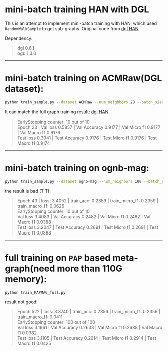 # mini-batch training HAN with DGL
This is an attempt to implement mini-batch training with HAN, which used `RandomWalkSample` to get sub-graphs.
Original code from [dgl HAN](github.com/dmlc/dgl/tree/master/examples/pytorch/han)

Dependency:
> dgl 0.6.1  
  ogb 1.3.0
----------------

# mini-batch training on ACMRaw(DGL dataset):
```bash
python train_sample.py --dataset ACMRaw --num_neighbors 20 --batch_size 32 --hidden_units 8
```

It can match the full graph training result: [dgl HAN](github.com/dmlc/dgl/tree/master/examples/pytorch/han)
>EarlyStopping counter: 10 out of 10  
Epoch 23 | Val loss 0.5857 | Val Accuracy 0.9177 | Val Micro f1 0.9177 | Val Macro f1 0.9176  
Test loss 0.3041 | Test Accuracy 0.9176 | Test Micro f1 0.9176 | Test Macro f1 0.9174

----------------
# mini-batch training on ognb-mag:
```bash
python train_sample.py --dataset ognb-mag --num_neighbors 100 --batch_size 1024 --hidden_units 512
```
the result is bad (T T):
>Epoch 43 | loss: 3.4052 | train_acc: 0.2359 | train_micro_f1: 0.2359 | train_macro_f1: 0.0625  
EarlyStopping counter: 10 out of 10  
Val loss 3.4083 | Val Accuracy 0.2482 | Val Micro f1 0.2482 | Val Macro f1 0.0388  
Test loss 3.2047 | Test Accuracy 0.2691 | Test Micro f1 0.2691 | Test Macro f1 0.0383  

----------------
# full training on `PAP` based meta-graph(need more than 110G memory):
```bash
python train_PAPMAG_full.py
```
result not good:
>Epoch 522 | loss: 3.3740 | train_acc: 0.2356 | train_micro_f1: 0.2356 | train_macro_f1: 0.0411  
EarlyStopping counter: 100 out of 100  
Val loss 3.1961 | Val Accuracy 0.2638 | Val Micro f1 0.2638 | Val Macro f1 0.0382  
Test loss 3.1105 | Test Accuracy 0.2914 | Test Micro f1 0.2914 | Test Macro f1 0.0425  

